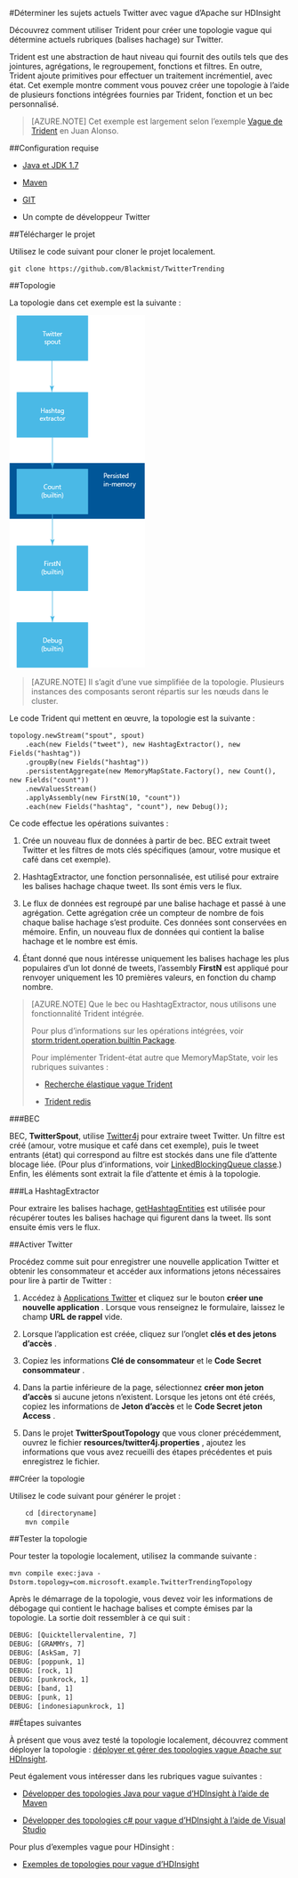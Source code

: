 <properties
   pageTitle="Twitter sujets actuels avec vague d’Apache sur HDInsight | Microsoft Azure"
   description="Découvrez comment utiliser Trident pour créer une topologie Apache vague qui détermine rubriques actuels sur Twitter basé sur hashtags."
   services="hdinsight"
   documentationCenter=""
   authors="Blackmist"
   manager="jhubbard"
   editor="cgronlun"
    tags="azure-portal"/>

<tags
   ms.service="hdinsight"
   ms.devlang="java"
   ms.topic="article"
   ms.tgt_pltfrm="na"
   ms.workload="big-data"
   ms.date="09/27/2016"
   ms.author="larryfr"/>

#<a name="determine-twitter-trending-topics-with-apache-storm-on-hdinsight"></a>Déterminer les sujets actuels Twitter avec vague d’Apache sur HDInsight

Découvrez comment utiliser Trident pour créer une topologie vague qui détermine actuels rubriques (balises hachage) sur Twitter.

Trident est une abstraction de haut niveau qui fournit des outils tels que des jointures, agrégations, le regroupement, fonctions et filtres. En outre, Trident ajoute primitives pour effectuer un traitement incrémentiel, avec état. Cet exemple montre comment vous pouvez créer une topologie à l’aide de plusieurs fonctions intégrées fournies par Trident, fonction et un bec personnalisé.

> [AZURE.NOTE] Cet exemple est largement selon l’exemple [Vague de Trident](https://github.com/jalonsoramos/trident-storm) en Juan Alonso.

##<a name="requirements"></a>Configuration requise

* <a href="http://www.oracle.com/technetwork/java/javase/downloads/index.html" target="_blank">Java et JDK 1.7</a>

* <a href="http://maven.apache.org/what-is-maven.html" target="_blank">Maven</a>

* <a href="http://git-scm.com/" target="_blank">GIT</a>

* Un compte de développeur Twitter

##<a name="download-the-project"></a>Télécharger le projet

Utilisez le code suivant pour cloner le projet localement.

    git clone https://github.com/Blackmist/TwitterTrending

##<a name="topology"></a>Topologie

La topologie dans cet exemple est la suivante :

![topologie](./media/hdinsight-storm-twitter-trending/trident.png)

> [AZURE.NOTE] Il s’agit d’une vue simplifiée de la topologie. Plusieurs instances des composants seront répartis sur les nœuds dans le cluster.

Le code Trident qui mettent en œuvre, la topologie est la suivante :

    topology.newStream("spout", spout)
        .each(new Fields("tweet"), new HashtagExtractor(), new Fields("hashtag"))
        .groupBy(new Fields("hashtag"))
        .persistentAggregate(new MemoryMapState.Factory(), new Count(), new Fields("count"))
        .newValuesStream()
        .applyAssembly(new FirstN(10, "count"))
        .each(new Fields("hashtag", "count"), new Debug());

Ce code effectue les opérations suivantes :

1. Crée un nouveau flux de données à partir de bec. BEC extrait tweet Twitter et les filtres de mots clés spécifiques (amour, votre musique et café dans cet exemple).

2. HashtagExtractor, une fonction personnalisée, est utilisé pour extraire les balises hachage chaque tweet. Ils sont émis vers le flux.

3. Le flux de données est regroupé par une balise hachage et passé à une agrégation. Cette agrégation crée un compteur de nombre de fois chaque balise hachage s’est produite. Ces données sont conservées en mémoire. Enfin, un nouveau flux de données qui contient la balise hachage et le nombre est émis.

4. Étant donné que nous intéresse uniquement les balises hachage les plus populaires d’un lot donné de tweets, l’assembly **FirstN** est appliqué pour renvoyer uniquement les 10 premières valeurs, en fonction du champ nombre.

> [AZURE.NOTE] Que le bec ou HashtagExtractor, nous utilisons une fonctionnalité Trident intégrée.
>
> Pour plus d’informations sur les opérations intégrées, voir <a href="https://storm.apache.org/apidocs/storm/trident/operation/builtin/package-summary.html" target="_blank">storm.trident.operation.builtin Package</a>.
>
> Pour implémenter Trident-état autre que MemoryMapState, voir les rubriques suivantes :
>
> * <a href="https://github.com/fhussonnois/storm-trident-elasticsearch" target="_blank">Recherche élastique vague Trident</a>
>
> * <a href="https://github.com/kstyrc/trident-redis" target="_blank">Trident redis</a>

###<a name="the-spout"></a>BEC

BEC, **TwitterSpout**, utilise <a href="http://twitter4j.org/en/" target="_blank">Twitter4j</a> pour extraire tweet Twitter. Un filtre est créé (amour, votre musique et café dans cet exemple), puis le tweet entrants (état) qui correspond au filtre est stockés dans une file d’attente blocage liée. (Pour plus d’informations, voir <a href="http://docs.oracle.com/javase/7/docs/api/java/util/concurrent/LinkedBlockingQueue.html" target="_blank">LinkedBlockingQueue classe</a>.) Enfin, les éléments sont extrait la file d’attente et émis à la topologie.

###<a name="the-hashtagextractor"></a>La HashtagExtractor

Pour extraire les balises hachage, <a href="http://twitter4j.org/javadoc/twitter4j/EntitySupport.html#getHashtagEntities--" target="_blank">getHashtagEntities</a> est utilisée pour récupérer toutes les balises hachage qui figurent dans la tweet. Ils sont ensuite émis vers le flux.

##<a name="enable-twitter"></a>Activer Twitter

Procédez comme suit pour enregistrer une nouvelle application Twitter et obtenir les consommateur et accéder aux informations jetons nécessaires pour lire à partir de Twitter :

1. Accédez à <a href="https://apps.twitter.com" target="_blank">Applications Twitter</a> et cliquez sur le bouton **créer une nouvelle application** . Lorsque vous renseignez le formulaire, laissez le champ **URL de rappel** vide.

2. Lorsque l’application est créée, cliquez sur l’onglet **clés et des jetons d’accès** .

3. Copiez les informations **Clé de consommateur** et le **Code Secret consommateur** .

4. Dans la partie inférieure de la page, sélectionnez **créer mon jeton d’accès** si aucune jetons n’existent. Lorsque les jetons ont été créés, copiez les informations de **Jeton d’accès** et le **Code Secret jeton Access** .

5. Dans le projet **TwitterSpoutTopology** que vous cloner précédemment, ouvrez le fichier **resources/twitter4j.properties** , ajoutez les informations que vous avez recueilli des étapes précédentes et puis enregistrez le fichier.

##<a name="build-the-topology"></a>Créer la topologie

Utilisez le code suivant pour générer le projet :

        cd [directoryname]
        mvn compile

##<a name="test-the-topology"></a>Tester la topologie

Pour tester la topologie localement, utilisez la commande suivante :

    mvn compile exec:java -Dstorm.topology=com.microsoft.example.TwitterTrendingTopology

Après le démarrage de la topologie, vous devez voir les informations de débogage qui contient le hachage balises et compte émises par la topologie. La sortie doit ressembler à ce qui suit :

    DEBUG: [Quicktellervalentine, 7]
    DEBUG: [GRAMMYs, 7]
    DEBUG: [AskSam, 7]
    DEBUG: [poppunk, 1]
    DEBUG: [rock, 1]
    DEBUG: [punkrock, 1]
    DEBUG: [band, 1]
    DEBUG: [punk, 1]
    DEBUG: [indonesiapunkrock, 1]

##<a name="next-steps"></a>Étapes suivantes

À présent que vous avez testé la topologie localement, découvrez comment déployer la topologie : [déployer et gérer des topologies vague Apache sur HDInsight](hdinsight-storm-deploy-monitor-topology.md).

Peut également vous intéresser dans les rubriques vague suivantes :

* [Développer des topologies Java pour vague d’HDInsight à l’aide de Maven](hdinsight-storm-develop-java-topology.md)

* [Développer des topologies c# pour vague d’HDInsight à l’aide de Visual Studio](hdinsight-storm-develop-csharp-visual-studio-topology.md)

Pour plus d’exemples vague pour HDinsight :

* [Exemples de topologies pour vague d’HDInsight](hdinsight-storm-example-topology.md)
